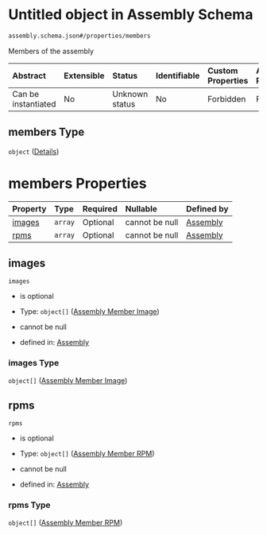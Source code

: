 # Untitled object in Assembly Schema

```txt
assembly.schema.json#/properties/members
```

Members of the assembly

| Abstract            | Extensible | Status         | Identifiable | Custom Properties | Additional Properties | Access Restrictions | Defined In                                                                   |
| :------------------ | :--------- | :------------- | :----------- | :---------------- | :-------------------- | :------------------ | :--------------------------------------------------------------------------- |
| Can be instantiated | No         | Unknown status | No           | Forbidden         | Forbidden             | none                | [assembly.schema.json\*](../out/assembly.schema.json "open original schema") |

## members Type

`object` ([Details](assembly-properties-members.md))

# members Properties

| Property          | Type    | Required | Nullable       | Defined by                                                                                                                |
| :---------------- | :------ | :------- | :------------- | :------------------------------------------------------------------------------------------------------------------------ |
| [images](#images) | `array` | Optional | cannot be null | [Assembly](assembly-properties-members-properties-images.md "assembly.schema.json#/properties/members/properties/images") |
| [rpms](#rpms)     | `array` | Optional | cannot be null | [Assembly](assembly-properties-members-properties-rpms.md "assembly.schema.json#/properties/members/properties/rpms")     |

## images



`images`

*   is optional

*   Type: `object[]` ([Assembly Member Image](assembly-properties-members-properties-images-assembly-member-image.md))

*   cannot be null

*   defined in: [Assembly](assembly-properties-members-properties-images.md "assembly.schema.json#/properties/members/properties/images")

### images Type

`object[]` ([Assembly Member Image](assembly-properties-members-properties-images-assembly-member-image.md))

## rpms



`rpms`

*   is optional

*   Type: `object[]` ([Assembly Member RPM](assembly-properties-members-properties-rpms-assembly-member-rpm.md))

*   cannot be null

*   defined in: [Assembly](assembly-properties-members-properties-rpms.md "assembly.schema.json#/properties/members/properties/rpms")

### rpms Type

`object[]` ([Assembly Member RPM](assembly-properties-members-properties-rpms-assembly-member-rpm.md))

